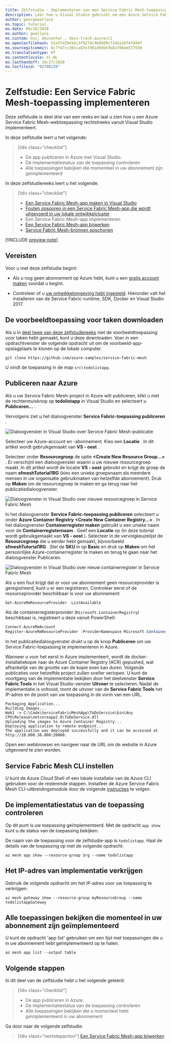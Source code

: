 ```yaml
---
title: Zelfstudie - Implementeren van een Service Fabric Mesh-toepassing
description: Leer hoe u Visual Studio gebruikt om een Azure Service Fabric Mesh-toepassing te publiceren die bestaat uit een ASP.NET Core-website die met een back-end-webservice communiceert.
author: georgewallace
ms.topic: tutorial
ms.date: 09/18/2018
ms.author: gwallace
ms.custom: mvc, devcenter , devx-track-azurecli
ms.openlocfilehash: 51e5fd29d16c3f927dc9b89d9c7145a16f4fd49f
ms.sourcegitcommit: 8c7f47cc301ca07e7901d95b5fb81f08e6577550
ms.translationtype: HT
ms.contentlocale: nl-NL
ms.lasthandoff: 10/27/2020
ms.locfileid: "92748238"
---
```

# <a name="tutorial-deploy-a-service-fabric-mesh-application"></a>Zelfstudie: Een Service Fabric Mesh-toepassing implementeren

Deze zelfstudie is deel drie van een reeks en laat u zien hoe u een Azure Service Fabric Mesh-webtoepassing rechtstreeks vanuit Visual Studio implementeert.

In deze zelfstudie leert u het volgende:
> [!div class="checklist"]
> * De app publiceren in Azure met Visual Studio.
> * De implementatiestatus van de toepassing controleren
> * Alle toepassingen bekijken die momenteel in uw abonnement zijn geïmplementeerd

In deze zelfstudiereeks leert u het volgende:
> [!div class="checklist"]
> * [Een Service Fabric Mesh-app maken in Visual Studio](service-fabric-mesh-tutorial-create-dotnetcore.md)
> * [Fouten opsporen in een Service Fabric Mesh-app die wordt uitgevoerd in uw lokale ontwikkelcluster](service-fabric-mesh-tutorial-debug-service-fabric-mesh-app.md)
> * Een Service Fabric Mesh-app implementeren
> * [Een Service Fabric Mesh-app bijwerken](service-fabric-mesh-tutorial-upgrade.md)
> * [Service Fabric Mesh-bronnen opschonen](service-fabric-mesh-tutorial-cleanup-resources.md)

[!INCLUDE [preview note](./includes/include-preview-note.md)]

## <a name="prerequisites"></a>Vereisten

Voor u met deze zelfstudie begint:

* Als u nog geen abonnement op Azure hebt, kunt u een [gratis account maken](https://azure.microsoft.com/free/?WT.mc_id=A261C142F) voordat u begint.

* Controleer of u [uw ontwikkelomgeving hebt ingesteld](service-fabric-mesh-howto-setup-developer-environment-sdk.md). Hieronder valt het installeren van de Service Fabric-runtime, SDK, Docker en Visual Studio 2017.

## <a name="download-the-to-do-sample-application"></a>De voorbeeldtoepassing voor taken downloaden

Als u in [deel twee van deze zelfstudiereeks](service-fabric-mesh-tutorial-debug-service-fabric-mesh-app.md) niet de voorbeeldtoepassing voor taken hebt gemaakt, kunt u deze downloaden. Voer in een opdrachtvenster de volgende opdracht uit om de voorbeeld-app-opslagplaats te klonen op de lokale computer.

```
git clone https://github.com/azure-samples/service-fabric-mesh
```

U vindt de toepassing in de map `src\todolistapp`.

## <a name="publish-to-azure"></a>Publiceren naar Azure

Als u uw Service Fabric Mesh-project in Azure wilt publiceren, klikt u met de rechtermuisknop op **todolistapp** in Visual Studio en selecteert u **Publiceren...** .

Vervolgens ziet u het dialoogvenster **Service Fabric-toepassing publiceren** .

![Dialoogvenster in Visual Studio over Service Fabric Mesh-publicatie](./media/service-fabric-mesh-tutorial-deploy-dotnetcore/visual-studio-publish-dialog.png)

Selecteer uw Azure-account en -abonnement. Kies een **Locatie** . In dit artikel wordt gebruikgemaakt van **VS - oost** .

Selecteer onder **Resourcegroep** de optie **\<Create New Resource Group...>** . Er verschijnt een dialoogvenster waarin u uw nieuwe resourcegroep maakt. In dit artikel wordt de locatie **VS - oost** gebruikt en krijgt de groep de naam **sfmeshTutorial1RG** (kies een unieke groepsnaam als meerdere mensen in uw organisatie gebruikmaken van hetzelfde abonnement).  Druk op **Maken** om de resourcegroep te maken en ga terug naar het publicatiedialoogvenster.

![Dialoogvenster in Visual Studio over nieuwe resourcegroep in Service Fabric Mesh](./media/service-fabric-mesh-tutorial-deploy-dotnetcore/visual-studio-publish-new-resource-group-dialog.png)

In het dialoogvenster **Service Fabric-toepassing publiceren** selecteert u onder **Azure Container Registry** **\<Create New Container Registry...>** . In het dialoogvenster **Containerregister maken** gebruikt u een unieke naam voor de **Containerregisternaam** . Geef een **Locatie** op (in deze tutorial wordt gebruikgemaakt van **VS - oost** ). Selecteer in de vervolgkeuzelijst de **Resourcegroep** die u eerder hebt gemaakt, bijvoorbeeld **sfmeshTutorial1RG** . Stel de **SKU** in op **Basic** en druk op **Maken** om het persoonlijke Azure-containerregister te maken en terug te gaan naar het dialoogvenster Publiceren.

![Dialoogvenster in Visual Studio over nieuw containerregister in Service Fabric Mesh](./media/service-fabric-mesh-tutorial-deploy-dotnetcore/visual-studio-publish-new-container-registry-dialog.png)

Als u een fout krijgt dat er voor uw abonnement geen resourceprovider is geregistreerd, kunt u er een registreren. Controleer eerst of de resourceprovider beschikbaar is voor uw abonnement:

```Powershell
Get-AzureRmResourceProvider -ListAvailable
```

Als de containerregisterprovider (`Microsoft.ContainerRegistry`) beschikbaar is, registreert u deze vanuit PowerShell:

```Powershell
Connect-AzureRmAccount
Register-AzureRmResourceProvider -ProviderNamespace Microsoft.ContainerRegistry
```

In het publicatiedialoogvenster drukt u op de knop **Publiceren** om uw Service Fabric-toepassing te implementeren in Azure.

Wanneer u voor het eerst in Azure implementeert, wordt de docker-installatiekopie naar de Azure Container Registry (ACR) gepushed, wat afhankelijk van de grootte van de kopie even kan duren. Volgende publicaties voor hetzelfde project zullen sneller verlopen. U kunt de voortgang van de implementatie bekijken door het deelvenster **Service Fabric Tools** in het Visual Studio-venster **Uitvoer** te selecteren. Nadat de implementatie is voltooid, toont de uitvoer van de **Service Fabric Tools** het IP-adres en de poort van uw toepassing in de vorm van een URL.

```
Packaging Application...
Building Images...
Web1 -> C:\Code\ServiceFabricMeshApp\ToDoService\bin\Any CPU\Release\netcoreapp2.0\ToDoService.dll
Uploading the images to Azure Container Registry...
Deploying application to remote endpoint...
The application was deployed successfully and it can be accessed at http://10.000.38.000:20000.
```

Open een webbrowser en navigeer naar de URL om de website in Azure uitgevoerd te zien worden.

## <a name="set-up-service-fabric-mesh-cli"></a>Service Fabric Mesh CLI instellen

U kunt de Azure Cloud Shell of een lokale installatie van de Azure CLI gebruiken voor de resterende stappen. Installeer de Azure Service Fabric Mesh CLI-uitbreidingsmodule door de volgende [instructies](service-fabric-mesh-howto-setup-cli.md) te volgen.

## <a name="check-application-deployment-status"></a>De implementatiestatus van de toepassing controleren

Op dit punt is uw toepassing geïmplementeerd. Met de opdracht `app show` kunt u de status van de toepassing bekijken. 

De naam van de toepassing voor de zelfstudie-app is `todolistapp`. Haal de details van de toepassing op met de volgende opdracht:

```azurecli-interactive
az mesh app show --resource-group $rg --name todolistapp
```

## <a name="get-the-ip-address-of-your-deployment"></a>Het IP-adres van implementatie verkrijgen

Gebruik de volgende opdracht om het IP-adres voor uw toepassing te verkrijgen:
  
```azurecli-interactive
az mesh gateway show --resource-group myResourceGroup --name todolistappGateway
```

## <a name="see-all-applications-currently-deployed-to-your-subscription"></a>Alle toepassingen bekijken die momenteel in uw abonnement zijn geïmplementeerd

U kunt de opdracht 'app list' gebruiken om een lijst met toepassingen die u in uw abonnement hebt geïmplementeerd op te halen.

```azurecli-interactive
az mesh app list --output table
```

## <a name="next-steps"></a>Volgende stappen

In dit deel van de zelfstudie hebt u het volgende geleerd:
> [!div class="checklist"]
> * De app publiceren in Azure.
> * De implementatiestatus van de toepassing controleren
> * Alle toepassingen bekijken die u momenteel hebt geïmplementeerd in uw abonnement

Ga door naar de volgende zelfstudie:
> [!div class="nextstepaction"]
> [Een Service Fabric Mesh-app bijwerken](service-fabric-mesh-tutorial-upgrade.md)

[azure-cli-install]: /cli/azure/install-azure-cli?view=azure-cli-latest
